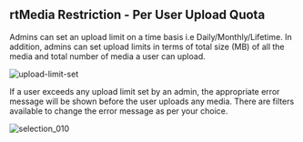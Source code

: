 ## rtMedia Restriction - Per User Upload Quota

Admins can set an upload limit on a time basis i.e Daily/Monthly/Lifetime. In addition, admins can set upload limits in terms of total size (MB) of all the media and total number of media a user can upload.


![upload-limit-set](https://cloud.githubusercontent.com/assets/1140051/7611693/ada19704-f9a3-11e4-9792-3bbb635b84b0.png)


If a user exceeds any upload limit set by an admin, the appropriate error message will be shown before the user uploads any media. There are filters available to change the error message as per your choice.

![selection_010](https://cloud.githubusercontent.com/assets/1140051/7611677/9081f844-f9a3-11e4-963c-d3fe2dc1f851.png)
